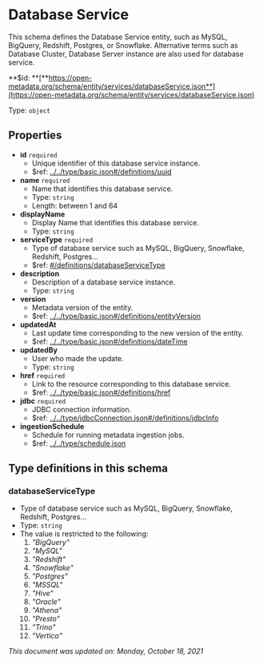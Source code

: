 # Database Service

This schema defines the Database Service entity, such as MySQL, BigQuery, Redshift, Postgres, or Snowflake. Alternative terms such as Database Cluster, Database Server instance are also used for database service.

**$id: **[**https://open-metadata.org/schema/entity/services/databaseService.json**](https://open-metadata.org/schema/entity/services/databaseService.json)

Type: `object`

## Properties

* **id** `required`
  * Unique identifier of this database service instance.
  * $ref: [../../type/basic.json#/definitions/uuid](../types/basic.md#uuid)
* **name** `required`
  * Name that identifies this database service.
  * Type: `string`
  * Length: between 1 and 64
* **displayName**
  * Display Name that identifies this database service.
  * Type: `string`
* **serviceType** `required`
  * Type of database service such as MySQL, BigQuery, Snowflake, Redshift, Postgres...
  * $ref: [#/definitions/databaseServiceType](databaseservice.md#databaseservicetype)
* **description**
  * Description of a database service instance.
  * Type: `string`
* **version**
  * Metadata version of the entity.
  * $ref: [../../type/basic.json#/definitions/entityVersion](../types/basic.md#entityversion)
* **updatedAt**
  * Last update time corresponding to the new version of the entity.
  * $ref: [../../type/basic.json#/definitions/dateTime](../types/basic.md#datetime)
* **updatedBy**
  * User who made the update.
  * Type: `string`
* **href** `required`
  * Link to the resource corresponding to this database service.
  * $ref: [../../type/basic.json#/definitions/href](../types/basic.md#href)
* **jdbc** `required`
  * JDBC connection information.
  * $ref: [../../type/jdbcConnection.json#/definitions/jdbcInfo](../types/jdbcconnection.md#jdbcinfo)
* **ingestionSchedule**
  * Schedule for running metadata ingestion jobs.
  * $ref: [../../type/schedule.json](../types/schedule.md)

## Type definitions in this schema

### databaseServiceType

* Type of database service such as MySQL, BigQuery, Snowflake, Redshift, Postgres...
* Type: `string`
* The value is restricted to the following:
  1. _"BigQuery"_
  2. _"MySQL"_
  3. _"Redshift"_
  4. _"Snowflake"_
  5. _"Postgres"_
  6. _"MSSQL"_
  7. _"Hive"_
  8. _"Oracle"_
  9. _"Athena"_
  10. _"Presto"_
  11. _"Trino"_
  12. _"Vertica"_

_This document was updated on: Monday, October 18, 2021_
